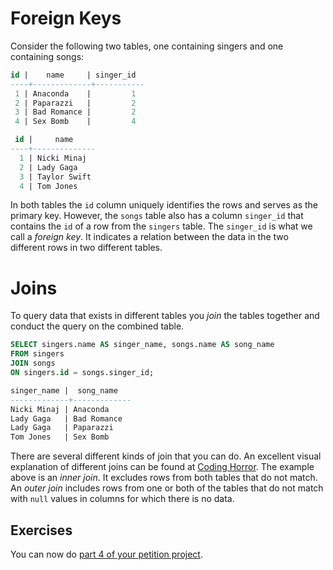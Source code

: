 # Foreign Keys

Consider the following two tables, one containing singers and one containing songs:

```sql
id |    name     | singer_id
----+-------------+-----------
 1 | Anaconda    |         1
 2 | Paparazzi   |         2
 3 | Bad Romance |         2
 4 | Sex Bomb    |         4

 id |     name     
----+--------------
  1 | Nicki Minaj
  2 | Lady Gaga
  3 | Taylor Swift
  4 | Tom Jones
```

In both tables the `id` column uniquely identifies the rows and serves as the primary key. However, the `songs` table also has a column `singer_id` that contains the `id` of a row from the `singers` table. The `singer_id` is what we call a _foreign key_. It indicates a relation between the data in the two different rows in two different tables.

# Joins

To query data that exists in different tables you _join_ the tables together and conduct the query on the combined table.

```sql
SELECT singers.name AS singer_name, songs.name AS song_name
FROM singers
JOIN songs
ON singers.id = songs.singer_id;

singer_name |  song_name  
-------------+-------------
Nicki Minaj | Anaconda
Lady Gaga   | Bad Romance
Lady Gaga   | Paparazzi
Tom Jones   | Sex Bomb
```

There are several different kinds of join that you can do. An excellent visual explanation of different joins can be found at <a href="https://blog.codinghorror.com/a-visual-explanation-of-sql-joins/">Coding Horror</a>. The example above is an _inner join_. It excludes rows from both tables that do not match. An _outer join_ includes rows from one or both of the tables that do not match with `null` values in columns for which there is no data.

## Exercises

You can now do <a href="../wk7_petition4">part 4 of your petition project</a>.
